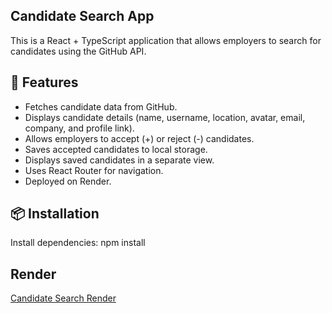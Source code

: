 ## Candidate Search App
This is a React + TypeScript application that allows employers to search for candidates using the GitHub API.

## 🚀 Features
- Fetches candidate data from GitHub.
- Displays candidate details (name, username, location, avatar, email, company, and profile link).
- Allows employers to accept (+) or reject (-) candidates.
- Saves accepted candidates to local storage.
- Displays saved candidates in a separate view.
- Uses React Router for navigation.
- Deployed on Render.

## 📦 Installation

Install dependencies:
   npm install

## Render
[Candidate Search Render](https://module13challengecandidatesearchapp.onrender.com)
